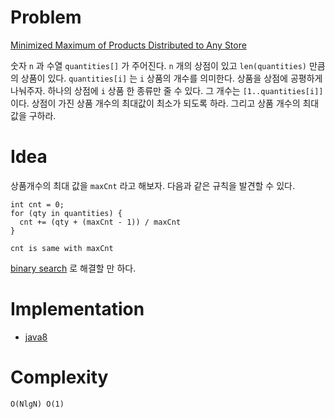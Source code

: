 # Problem

[Minimized Maximum of Products Distributed to Any Store](https://leetcode.com/problems/minimized-maximum-of-products-distributed-to-any-store/)

숫자 `n` 과 수열 `quantities[]` 가 주어진다. `n` 개의 상점이 있고
`len(quantities)` 만큼의 상품이 있다. `quantities[i]` 는 `i` 상품의 개수를
의미한다. 상품을 상점에 공평하게 나눠주자. 하나의 상점에 `i` 상품 한 종류만 줄
수 있다. 그 개수는 `[1..quantities[i]]` 이다. 상점이 가진 상품 개수의 최대값이
최소가 되도록 하라. 그리고 상품 개수의 최대값을 구하라.

# Idea

상품개수의 최대 값을 `maxCnt` 라고 해보자. 다음과 같은 규칙을 발견할 수 있다.

```
int cnt = 0;
for (qty in quantities) {
  cnt += (qty + (maxCnt - 1)) / maxCnt
}

cnt is same with maxCnt
```

[binary search](/fundamentals/search/binarysearch/README.md) 로 해결할 만 하다.

# Implementation

* [java8](MainApp.java)

# Complexity

```
O(NlgN) O(1)
```
